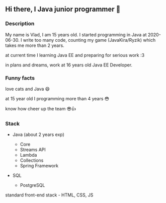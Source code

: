 ## Hi there, I Java junior programmer 👋

### Description
My name is Vlad, I am 15 years old. I started programming in Java at 2020-06-30. I write too many code, counting my game (JavaKira/Ryzik) which takes me more than 2 years.

at current time I learning Java EE and preparing for serious work :3

in plans and dreams, work at 16 years old Java EE Developer.

### Funny facts

love cats and Java 😄

at 15 year old I programming more than 4 years 😳

know how cheer up the team 😎👍

### Stack

* Java (about 2 years exp)
  * Core
  * Streams API
  * Lambda
  * Collections
  * Spring Framework

* SQL
  * PostgreSQL

standard front-end stack - HTML, CSS, JS
